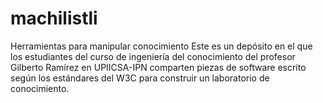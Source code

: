 # machilistli
Herramientas para manipular conocimiento
Este es un depósito en el que los estudiantes del curso de ingeniería del conocimiento del profesor Gilberto Ramírez en UPIICSA-IPN comparten piezas de software escrito según los estándares del W3C para construir un laboratorio de conocimiento.
